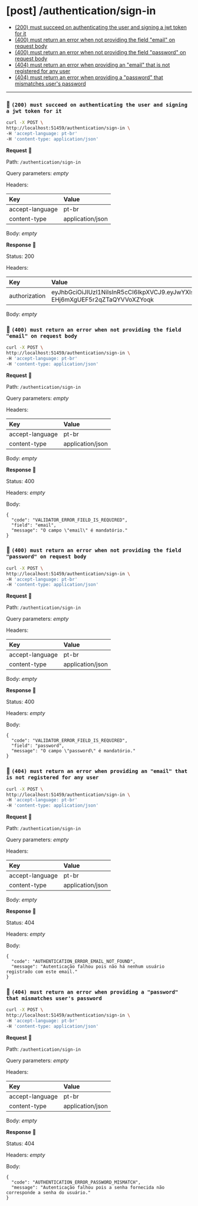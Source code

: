 # [post] /authentication/sign-in

* [(200) must succeed on authenticating the user and signing a jwt token for it](#7f3e11af0a)
* [(400) must return an error when not providing the field "email" on request body](#cbc573194d)
* [(400) must return an error when not providing the field "password" on request body](#cf72e27ce1)
* [(404) must return an error when providing an "email" that is not registered for any user](#f0c7772a81)
* [(404) must return an error when providing a "password" that mismatches user's password](#0848e86812)

---

### :chicken: `(200) must succeed on authenticating the user and signing a jwt token for it` <a name="7f3e11af0a"></a>

```sh
curl -X POST \
http://localhost:51459/authentication/sign-in \
-H 'accept-language: pt-br'
-H 'content-type: application/json'
```

**Request** :egg:

Path: `/authentication/sign-in`

Query parameters: _empty_

Headers: 

| Key | Value |
| :--- | :--- |
| accept-language | pt-br |
| content-type | application/json |

Body: _empty_

**Response** :hatching_chick:

Status: 200

Headers: 

| Key | Value |
| :--- | :--- |
| authorization | eyJhbGciOiJIUzI1NiIsInR5cCI6IkpXVCJ9.eyJwYXlsb2FkIjp7fSwiaWF0IjoxNjIwOTY4NDA0LCJleHAiOjE2MjE1NzMyMDQsImlzcyI6IkBsZW9uYXJkb3Nhcm1lbnRvY2FzdHJvL2F1dGhlbnRpY2F0aW9uIiwic3ViIjoiNjA5ZTAzZDQyNjU0YmI3OWIyYzZkMmQ1In0.pyW8e3Z3XPf4KC-EHj6mXgUEF5r2qZTaQYVVoXZYoqk |

Body: _empty_

### :chicken: `(400) must return an error when not providing the field "email" on request body` <a name="cbc573194d"></a>

```sh
curl -X POST \
http://localhost:51459/authentication/sign-in \
-H 'accept-language: pt-br'
-H 'content-type: application/json'
```

**Request** :egg:

Path: `/authentication/sign-in`

Query parameters: _empty_

Headers: 

| Key | Value |
| :--- | :--- |
| accept-language | pt-br |
| content-type | application/json |

Body: _empty_

**Response** :hatching_chick:

Status: 400

Headers: _empty_

Body: 

```
{
  "code": "VALIDATOR_ERROR_FIELD_IS_REQUIRED",
  "field": "email",
  "message": "O campo \"email\" é mandatório."
}
```

### :chicken: `(400) must return an error when not providing the field "password" on request body` <a name="cf72e27ce1"></a>

```sh
curl -X POST \
http://localhost:51459/authentication/sign-in \
-H 'accept-language: pt-br'
-H 'content-type: application/json'
```

**Request** :egg:

Path: `/authentication/sign-in`

Query parameters: _empty_

Headers: 

| Key | Value |
| :--- | :--- |
| accept-language | pt-br |
| content-type | application/json |

Body: _empty_

**Response** :hatching_chick:

Status: 400

Headers: _empty_

Body: 

```
{
  "code": "VALIDATOR_ERROR_FIELD_IS_REQUIRED",
  "field": "password",
  "message": "O campo \"password\" é mandatório."
}
```

### :chicken: `(404) must return an error when providing an "email" that is not registered for any user` <a name="f0c7772a81"></a>

```sh
curl -X POST \
http://localhost:51459/authentication/sign-in \
-H 'accept-language: pt-br'
-H 'content-type: application/json'
```

**Request** :egg:

Path: `/authentication/sign-in`

Query parameters: _empty_

Headers: 

| Key | Value |
| :--- | :--- |
| accept-language | pt-br |
| content-type | application/json |

Body: _empty_

**Response** :hatching_chick:

Status: 404

Headers: _empty_

Body: 

```
{
  "code": "AUTHENTICATION_ERROR_EMAIL_NOT_FOUND",
  "message": "Autenticação falhou pois não há nenhum usuário registrado com este email."
}
```

### :chicken: `(404) must return an error when providing a "password" that mismatches user's password` <a name="0848e86812"></a>

```sh
curl -X POST \
http://localhost:51459/authentication/sign-in \
-H 'accept-language: pt-br'
-H 'content-type: application/json'
```

**Request** :egg:

Path: `/authentication/sign-in`

Query parameters: _empty_

Headers: 

| Key | Value |
| :--- | :--- |
| accept-language | pt-br |
| content-type | application/json |

Body: _empty_

**Response** :hatching_chick:

Status: 404

Headers: _empty_

Body: 

```
{
  "code": "AUTHENTICATION_ERROR_PASSWORD_MISMATCH",
  "message": "Autenticação falhou pois a senha fornecida não corresponde a senha do usuário."
}
```
